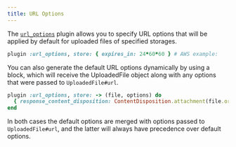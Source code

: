```yaml
---
title: URL Options
---
```


The [`url_options`][url_options] plugin allows you to specify
URL options that will be applied by default for uploaded files of specified
storages.

```rb
plugin :url_options, store: { expires_in: 24*60*60 } # AWS example:
```

You can also generate the default URL options dynamically by using a block,
which will receive the UploadedFile object along with any options that were
passed to `UploadedFile#url`.

```rb
plugin :url_options, store: -> (file, options) do
  { response_content_disposition: ContentDisposition.attachment(file.original_filename) }
end
```

In both cases the default options are merged with options passed to
`UploadedFile#url`, and the latter will always have precedence over default
options.

[url_options]: https://github.com/shrinerb/shrine/blob/master/lib/shrine/plugins/url_options.rb
